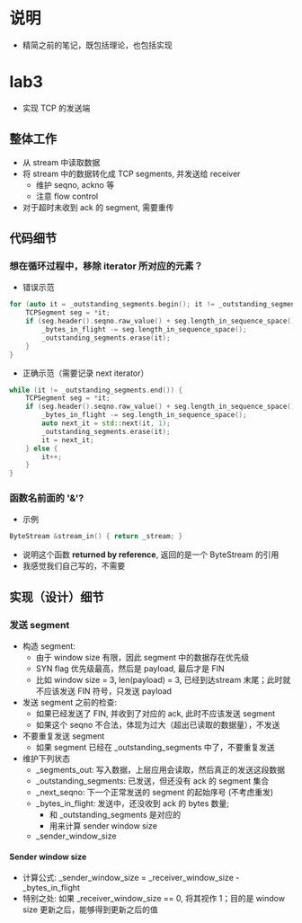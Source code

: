 # 说明
- 精简之前的笔记，既包括理论，也包括实现

# lab3
- 实现 TCP 的发送端
## 整体工作
- 从 stream 中读取数据
- 将 stream 中的数据转化成 TCP segments, 并发送给 receiver
    - 维护 seqno, ackno 等
    - 注意 flow control
- 对于超时未收到 ack 的 segment, 需要重传
## 代码细节
### 想在循环过程中，移除 iterator 所对应的元素？
- 错误示范
```c++
for (auto it = _outstanding_segments.begin(); it != _outstanding_segments.end(); it++) {
    TCPSegment seg = *it;
    if (seg.header().seqno.raw_value() + seg.length_in_sequence_space() <= ackno.raw_value()) {
        _bytes_in_flight -= seg.length_in_sequence_space();
        _outstanding_segments.erase(it);
    }
}
```
- 正确示范（需要记录 next iterator）
```c++
while (it != _outstanding_segments.end()) {
    TCPSegment seg = *it;
    if (seg.header().seqno.raw_value() + seg.length_in_sequence_space() <= ackno.raw_value()) {
        _bytes_in_flight -= seg.length_in_sequence_space();
        auto next_it = std::next(it, 1);
        _outstanding_segments.erase(it);
        it = next_it;
    } else {
        it++;
    }
}
```
### 函数名前面的 '&'?
- 示例
```c++
ByteStream &stream_in() { return _stream; }
```
- 说明这个函数 **returned by reference**, 返回的是一个 ByteStream 的引用
- 我感觉我们自己写的，不需要
## 实现（设计）细节
### 发送 segment
- 构造 segment:
    - 由于 window size 有限，因此 segment 中的数据存在优先级
    - SYN flag 优先级最高，然后是 payload, 最后才是 FIN
    - 比如 window size = 3, len(payload) = 3, 已经到达stream 末尾；此时就不应该发送 FIN 符号，只发送 payload
- 发送 segment 之前的检查:
    - 如果已经发送了 FIN, 并收到了对应的 ack, 此时不应该发送 segment
    - 如果这个 seqno 不合法，体现为过大（超出已读取的数据量），不发送
- 不要重复发送 segment
    - 如果 segment 已经在 _outstanding_segments 中了，不要重复发送
- 维护下列状态
    - _segments_out: 写入数据，上层应用会读取，然后真正的发送这段数据
    - _outstanding_segments: 已发送，但还没有 ack 的 segment 集合
    - _next_seqno: 下一个正常发送的 segment 的起始序号 (不考虑重发)
    - _bytes_in_flight: 发送中，还没收到 ack 的 bytes 数量;
        - 和 _outstanding_segments 是对应的
        - 用来计算 sender window size
    - _sender_window_size
#### Sender window size
- 计算公式: _sender_window_size = _receiver_window_size - _bytes_in_flight
- 特别之处: 如果 _receiver_window_size == 0, 将其视作 1；目的是 window size 更新之后，能够得到更新之后的值
